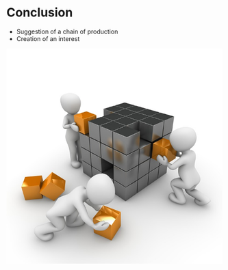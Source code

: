 # Conclusion

- Suggestion of a chain of production
- Creation of an interest

![](../images/matrix-1027571_960_720.jpg)

